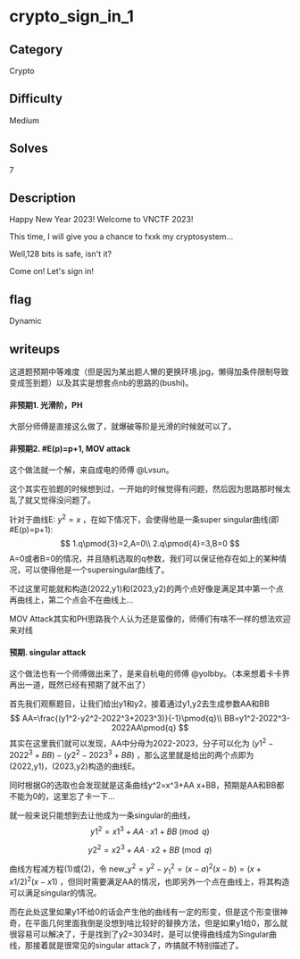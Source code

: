 # crypto\_sign\_in\_1

## Category

Crypto

## Difficulty

Medium

## Solves

7

## Description

Happy New Year 2023! Welcome to VNCTF 2023!

This time, I will give you a chance to fxxk my cryptosystem...

Well,128 bits is safe, isn't it?

Come on! Let's sign in!

## flag

Dynamic

## writeups

这道题预期中等难度（但是因为某出题人懒的更换环境.jpg，懒得加条件限制导致变成签到题）以及其实是想套点nb的思路的(bushi)。

#### 非预期1. 光滑阶，PH

大部分师傅是直接这么做了，就爆破等阶是光滑的时候就可以了。

#### 非预期2. #E(p)=p+1, MOV attack

这个做法就一个解，来自成电的师傅 @Lvsun。

这个其实在验题的时候想到过，一开始的时候觉得有问题，然后因为思路那时候太乱了就又觉得没问题了。

针对于曲线E:﻿﻿﻿ $y^2=x%3+Ax+B\pmod{q}$ ，在如下情况下，会使得他是一条super singular曲线(即#E(p)=p+1):
$$
1.q\pmod{3}=2,A=0\\
2.q\pmod{4}=3,B=0
$$
﻿﻿﻿A=0或者B=0的情况，并且随机选取的q参数，我们可以保证他存在如上的某种情况，可以使得他是一个supersingular曲线了。

不过这里可能就和构造(2022,y1)和(2023,y2)的两个点好像是满足其中第一个点再曲线上，第二个点会不在曲线上...

MOV Attack其实和PH思路我个人认为还是蛮像的，师傅们有啥不一样的想法欢迎来对线

#### 预期. singular attack

这个做法也有一个师傅做出来了，是来自杭电的师傅 @yolbby。（本来想着卡卡界再出一道，既然已经有预期了就不出了）

首先我们观察题目，让我们给出y1和y2，接着通过y1,y2去生成参数AA和BB﻿﻿﻿
$$
AA=\frac{(y1^2-y2^2-2022^3+2023^3)}{-1}\pmod{q}\\
BB=y1^2-2022^3-2022AA\pmod{q}
$$
﻿﻿﻿其实在这里我们就可以发现，AA中分母为2022-2023，分子可以化为﻿﻿﻿ $(y1^2-2022^3+BB)-(y2^2-2023^3+BB)$ ，那么这里就是给出的两个点即为(2022,y1)，(2023,y2)构造的曲线E。

同时根据G的选取也会发现就是这条曲线y\^2=x\^3+AA x+BB，预期是AA和BB都不能为0的，这里忘了卡一下...

就一般来说只能想到去让他成为一条singular的曲线，
$$
y1^2=x1^3+AA\cdot x1+BB\pmod{q}\tag{1}
$$

$$
y2^2=x2^3+AA\cdot{x2}+BB\pmod{q}\tag{2}
$$

曲线方程减方程(1)或(2)，令 $\text{new\_y}^2=y^2-y_1^2=(x-a)^2(x-b)=(x+x1/2)^2(x-x1)$ ﻿﻿﻿，但同时需要满足AA的情况，也即另外一个点在曲线上，将其构造可以满足singular的情况。

而在此处这里如果y1不给0的话会产生他的曲线有一定的形变，但是这个形变很神奇，在平面几何里面我倒是没想到啥比较好的替换方法，但是如果y1给0，那么就很容易可以解决了，于是找到了y2=3034时，是可以使得曲线成为Singular曲线，那接着就是很常见的singular attack了，咋搞就不特别描述了。